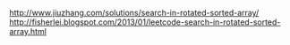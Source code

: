http://www.jiuzhang.com/solutions/search-in-rotated-sorted-array/
http://fisherlei.blogspot.com/2013/01/leetcode-search-in-rotated-sorted-array.html
